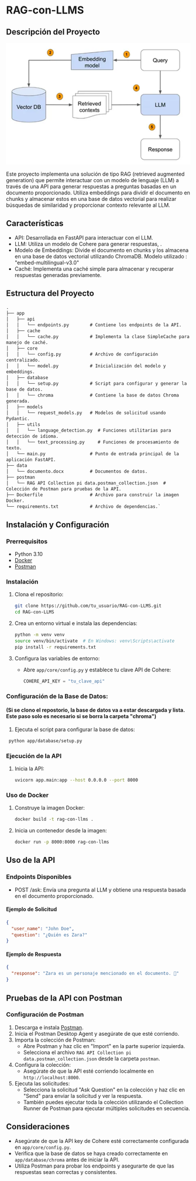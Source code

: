 RAG-con-LLMS
============

Descripción del Proyecto
------------------------

![img.png](src/img.png)

Este proyecto implementa una solución de tipo RAG (retrieved augmented generation) que permite interactuar con un modelo de lenguaje (LLM) a través de una API para generar respuestas a preguntas basadas en un documento proporcionado. Utiliza embeddings para dividir el documento en chunks y almacenar estos en una base de datos vectorial para realizar búsquedas de similaridad y proporcionar contexto relevante al LLM.

Características
---------------


-   API: Desarrollada en FastAPI para interactuar con el LLM.
-   LLM: Utiliza un modelo de Cohere para generar respuestas, .
-   Modelo de Embeddings: Divide el documento en chunks y los almacena en una base de datos vectorial utilizando ChromaDB. Modelo utilizado : "embed-multilingual-v3.0"
-   Caché: Implementa una caché simple para almacenar y recuperar respuestas generadas previamente.

Estructura del Proyecto
-----------------------

```plaintext
.
├── app
│   ├── api
│   │   └── endpoints.py        # Contiene los endpoints de la API.
│   ├── cache
│   │   └── cache.py            # Implementa la clase SimpleCache para manejo de caché.
│   ├── core
│   │   └── config.py           # Archivo de configuración centralizado.
│   │   └── model.py            # Inicialización del modelo y embeddings.
│   ├── database
│   │   └── setup.py            # Script para configurar y generar la base de datos.
│   │   └── chroma              # Contiene la base de datos Chroma generada.
│   ├── models
│   │   └── request_models.py   # Modelos de solicitud usando Pydantic.
│   ├── utils
│   │   └── language_detection.py  # Funciones utilitarias para detección de idioma.
│   │   └── text_processing.py     # Funciones de procesamiento de texto.
│   └── main.py                 # Punto de entrada principal de la aplicación FastAPI.
├── data
│   └── documento.docx          # Documentos de datos.
├── postman
│   └── RAG API Collection pi data.postman_collection.json  # Colección de Postman para pruebas de la API.
├── Dockerfile                  # Archivo para construir la imagen Docker.
└── requirements.txt            # Archivo de dependencias.`
```

Instalación y Configuración
---------------------------

### Prerrequisitos

-   Python 3.10
-   [Docker](https://www.docker.com/)
-   [Postman](https://www.postman.com/downloads/)

### Instalación

1.  Clona el repositorio:

    ```sh
    git clone https://github.com/tu_usuario/RAG-con-LLMS.git
    cd RAG-con-LLMS
    ```
2.  Crea un entorno virtual e instala las dependencias:

    ```sh
    python -m venv venv
    source venv/bin/activate  # En Windows: venv\Scripts\activate
    pip install -r requirements.txt
    ```



3.  Configura las variables de entorno:

    -   Abre `app/core/config.py` y establece tu clave API de Cohere:

        ```python
        COHERE_API_KEY = "tu_clave_api"
        ```
### Configuración de la Base de Datos:
#### (Si se clono el repostorio, la base de datos va a estar descargada y lista. Este paso solo es necesario si se borra la carpeta "chroma") 

1.  Ejecuta el script para configurar la base de datos:

   ``` sh
    python app/database/setup.py
   ```

### Ejecución de la API

1.  Inicia la API:

    ```sh
    uvicorn app.main:app --host 0.0.0.0 --port 8000
    ```

### Uso de Docker

1.  Construye la imagen Docker:

    ```sh
    docker build -t rag-con-llms .
    ```

2.  Inicia un contenedor desde la imagen:

    ```sh
    docker run -p 8000:8000 rag-con-llms
    ```

Uso de la API
-------------

### Endpoints Disponibles

-   POST /ask: Envía una pregunta al LLM y obtiene una respuesta basada en el documento proporcionado.

#### Ejemplo de Solicitud

```json
{
  "user_name": "John Doe",
  "question": "¿Quién es Zara?"
}
```

#### Ejemplo de Respuesta

```json
{
  "response": "Zara es un personaje mencionado en el documento. 🌟"
}
```

Pruebas de la API con Postman
-----------------------------

### Configuración de Postman

1.  Descarga e instala [Postman](https://www.postman.com/downloads/).
2.  Inicia el Postman Desktop Agent y asegúrate de que esté corriendo.
3.  Importa la colección de Postman:
    -   Abre Postman y haz clic en "Import" en la parte superior izquierda.
    -   Selecciona el archivo `RAG API Collection pi data.postman_collection.json` desde la carpeta `postman`.
4.  Configura la colección:
    -   Asegúrate de que la API esté corriendo localmente en `http://localhost:8000`.
5.  Ejecuta las solicitudes:
    -   Selecciona la solicitud "Ask Question" en la colección y haz clic en "Send" para enviar la solicitud y ver la respuesta.
    -   También puedes ejecutar toda la colección utilizando el Collection Runner de Postman para ejecutar múltiples solicitudes en secuencia.

Consideraciones
---------------

-   Asegúrate de que la API key de Cohere esté correctamente configurada en `app/core/config.py`.
-   Verifica que la base de datos se haya creado correctamente en `app/database/chroma` antes de iniciar la API.
-   Utiliza Postman para probar los endpoints y asegurarte de que las respuestas sean correctas y consistentes.
